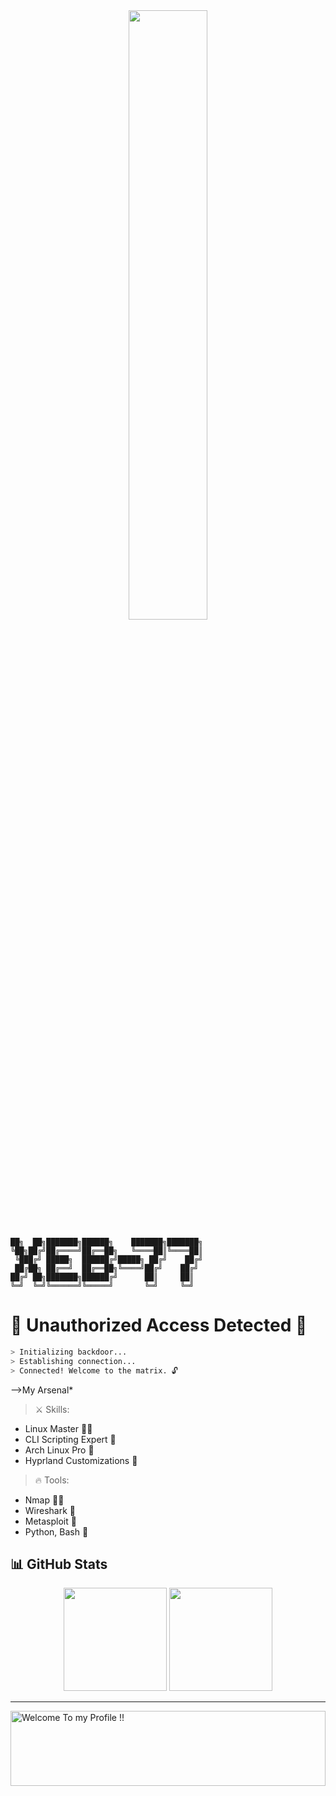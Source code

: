 <div align="center" >
  <img height="50%" width="50%" src="https://github.com/user-attachments/assets/9e2494d6-658d-4f48-a452-615d6233dff4"  />
 </div>

```
██╗  ██╗███████╗██████╗    ███████╗███████╗
╚██╗██╔╝██╔════╝██╔══██╗   ╚════██║╚════██║
 ╚███╔╝ █████╗  ██████╔╝█████╗ ██╔╝    ██╔╝
 ██╔██╗ ██╔══╝  ██╔══██╗╚════╝██╔╝    ██╔╝ 
██╔╝ ██╗███████╗██████╔╝      ██║     ██║  
╚═╝  ╚═╝╚══════╝╚═════╝       ╚═╝     ╚═╝  
```


# 👾 **Unauthorized Access Detected** 👾  

```bash                                                      
> Initializing backdoor...                                    
> Establishing connection...  
> Connected! Welcome to the matrix. 🔓                     
```

-->My Arsenal*

> ⚔️ Skills: 
  - Linux Master 🧙‍♂️
  - CLI Scripting Expert 🔧
  - Arch Linux Pro 🚀
  - Hyprland Customizations 🌌

> 🔥 Tools:
  - Nmap 🕵️‍♂️
  - Wireshark 📡
  - Metasploit 🚀
  - Python, Bash 🐍

## 📊 **GitHub Stats**

<p align="center">
  <img src="https://github-readme-stats.vercel.app/api?username=XeB-77&show_icons=true&theme=radical" height="165">
  <img src="https://github-readme-stats.vercel.app/api/top-langs/?username=XeB-77&layout=compact&theme=radical" height="165">
</p>

---


<img height="120" alt="Welcome To my Profile !!" width="100%" src="https://raw.githubusercontent.com/BrunnerLivio/brunnerlivio/master/images/marquee.svg" />
